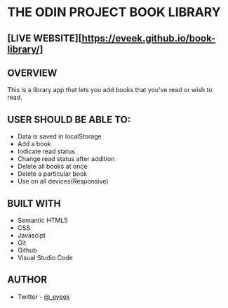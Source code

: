 # THE ODIN PROJECT BOOK LIBRARY

## [LIVE WEBSITE][https://eveek.github.io/book-library/]

## OVERVIEW

This is a library app that lets you add books that you've read or wish to read.

## USER SHOULD BE ABLE TO:

- Data is saved in localStorage
- Add a book
- Indicate read status
- Change read status after addition
- Delete all books at once
- Delete a particular book
- Use on all devices(Responsive)

## BUILT WITH

- Semantic HTML5
- CSS
- Javascipt
- Git
- Github
- Visual Studio Code

## AUTHOR

- Twitter - [@\_eveek](https://www.twitter.com/_eveek)

[def]: https://eveek.github.io/Book-Library/
